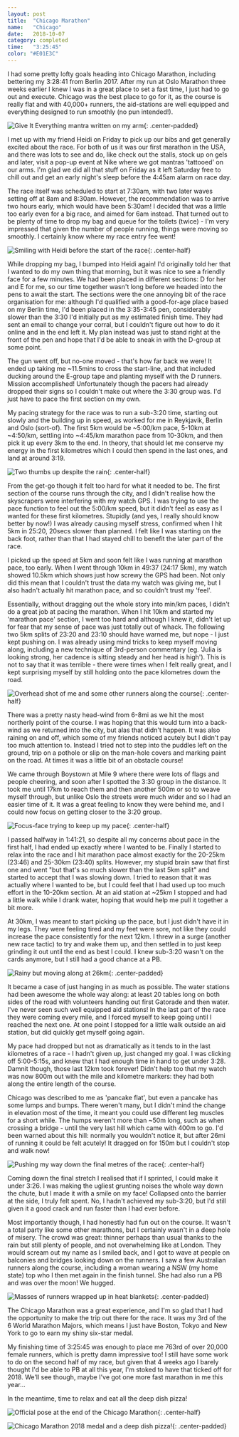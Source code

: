```yaml
---
layout: post
title:  "Chicago Marathon"
name:   "Chicago"
date:   2018-10-07
category: completed
time:   "3:25:45"
color: "#E01E3C"
---
```


I had some pretty lofty goals heading into Chicago Marathon, including bettering my 3:28:41 from Berlin 2017. After my run at Oslo Marathon three weeks earlier I knew I was in a great place to set a fast time, I just had to go out and execute. Chicago was the best place to go for it, as the course is really flat and with 40,000+ runners, the aid-stations are well equipped and everything designed to run smoothly (no pun intended!).

![Give It Everything mantra written on my arm](images/chicago-mantra.jpg){: .center-padded}

I met up with my friend Heidi on Friday to pick up our bibs and get generally excited about the race. For both of us it was our first marathon in the USA, and there was lots to see and do, like check out the stalls, stock up on gels and later, visit a pop-up event at Nike where we got mantras 'tattooed' on our arms. I'm glad we did all that stuff on Friday as it left Saturday free to chill out and get an early night's sleep before the 4:45am alarm on race day.

The race itself was scheduled to start at 7:30am, with two later waves setting off at 8am and 8:30am. However, the recommendation was to arrive two hours early, which would have been 5:30am! I decided that was a little too early even for a big race, and aimed for 6am instead. That turned out to be plenty of time to drop my bag and queue for the toilets (twice) - I'm very impressed that given the number of people running, things were moving so smoothly. I certainly know where my race entry fee went!

![Smiling with Heidi before the start of the race](images/chicago-heidi.jpg){: .center-half}

While dropping my bag, I bumped into Heidi again! I'd originally told her that I wanted to do my own thing that morning, but it was nice to see a friendly face for a few minutes. We had been placed in different sections: D for her and E for me, so our time together wasn't long before we headed into the pens to await the start. The sections were the one annoying bit of the race organisation for me: although I'd qualified with a good-for-age place based on my Berlin time, I'd been placed in the 3:35-3:45 pen, considerably slower than the 3:30 I'd initially put as my estimated finish time. They had sent an email to change your corral, but I couldn't figure out how to do it online and in the end left it. My plan instead was just to stand right at the front of the pen and hope that I'd be able to sneak in with the D-group at some point.

The gun went off, but no-one moved - that's how far back we were! It ended up taking me ~11.5mins to cross the start-line, and that included ducking around the E-group tape and planting myself with the D runners. Mission accomplished! Unfortunately though the pacers had already dropped their signs so I couldn't make out where the 3:30 group was. I'd just have to pace the first section on my own.

My pacing strategy for the race was to run a sub-3:20 time, starting out slowly and the building up in speed, as worked for me in Reykjavik, Berlin and Oslo (sort-of). The first 5km would be ~5:00/km pace, 5-10km at ~4:50/km, settling into ~4:45/km marathon pace from 10-30km, and then pick it up every 3km to the end. In theory, that should let me conserve my energy in the first kilometres which I could then spend in the last ones, and land at around 3:19.

![Two thumbs up despite the rain](images/chicago-thumbs.jpg){: .center-half}

From the get-go though it felt too hard for what it needed to be. The first section of the course runs through the city, and I didn't realise how the skyscrapers were interfering with my watch GPS. I was trying to use the pace function to feel out the 5:00/km speed, but it didn't feel as easy as I wanted for these first kilometres. Stupidly (and yes, I really should know better by now!) I was already causing myself stress, confirmed when I hit 5km in 25:20, 20secs slower than planned. I felt like I was starting on the back foot, rather than that I had stayed chill to benefit the later part of the race.

I picked up the speed at 5km and soon felt like I was running at marathon pace, too early. When I went through 10km in 49:37 (24:17 5km), my watch showed 10.5km which shows just how screwy the GPS had been. Not only did this mean that I couldn't trust the data my watch was giving me, but I also hadn't actually hit marathon pace, and so couldn't trust my 'feel'.

Essentially, without dragging out the whole story into min/km paces, I didn't do a great job at pacing the marathon. When I hit 10km and started my 'marathon pace' section, I went too hard and although I knew it, didn't let up for fear that my sense of pace was just totally out of whack. The following two 5km splits of 23:20 and 23:10 should have warned me, but nope - I just kept pushing on. I was already using mind tricks to keep myself moving along, including a new technique of 3rd-person commentary (eg. 'Julia is looking strong, her cadence is sitting steady and her head is high'). This is not to say that it was terrible - there were times when I felt really great, and I kept surprising myself by still holding onto the pace kilometres down the road.

![Overhead shot of me and some other runners along the course](images/chicago-overhead.jpg){: .center-half}

There was a pretty nasty head-wind from 6-8mi as we hit the most northerly point of the course. I was hoping that this would turn into a back-wind as we returned into the city, but alas that didn't happen. It was also raining on and off, which some of my friends noticed acutely but I didn't pay too much attention to. Instead I tried not to step into the puddles left on the ground, trip on a pothole or slip on the man-hole covers and marking paint on the road. At times it was a little bit of an obstacle course!

We came through Boystown at Mile 9 where there were lots of flags and people cheering, and soon after I spotted the 3:30 group in the distance. It took me until 17km to reach them and then another 500m or so to weave myself through, but unlike Oslo the streets were much wider and so I had an easier time of it. It was a great feeling to know they were behind me, and I could now focus on getting closer to the 3:20 group.

![Focus-face trying to keep up my pace](images/chicago-focus.jpg){: .center-half}

I passed halfway in 1:41:21, so despite all my concerns about pace in the first half, I had ended up exactly where I wanted to be. Finally I started to relax into the race and I hit marathon pace almost exactly for the 20-25km (23:46) and 25-30km (23:40) splits. However, my stupid brain saw that first one and went "but that's so much slower than the last 5km split" and started to accept that I was slowing down. I tried to reason that it was actually where I wanted to be, but I could feel that I had used up too much effort in the 10-20km section. At an aid station at ~25km I stopped and had a little walk while I drank water, hoping that would help me pull it together a bit more.

At 30km, I was meant to start picking up the pace, but I just didn't have it in my legs. They were feeling tired and my feet were sore, not like they could increase the pace consistently for the next 12km. I threw in a surge (another new race tactic) to try and wake them up, and then settled in to just keep grinding it out until the end as best I could. I knew sub-3:20 wasn't on the cards anymore, but I still had a good chance at a PB.

![Rainy but moving along at 26km](images/chicago-rain.jpg){: .center-padded}

It became a case of just hanging in as much as possible. The water stations had been awesome the whole way along: at least 20 tables long on both sides of the road with volunteers handing out first Gatorade and then water. I've never seen such well equipped aid stations! In the last part of the race they were coming every mile, and I forced myself to keep going until I reached the next one. At one point I stopped for a little walk outside an aid station, but did quickly get myself going again.

My pace had dropped but not as dramatically as it tends to in the last kilometres of a race - I hadn't given up, just changed my goal. I was clicking off 5:00-5:15s, and knew that I had enough time in hand to get under 3:28. Damnit though, those last 12km took forever! Didn't help too that my watch was now 800m out with the mile and kilometre markers: they had both along the entire length of the course.

Chicago was described to me as 'pancake flat', but even a pancake has some lumps and bumps. There weren't many, but I didn't mind the change in elevation most of the time, it meant you could use different leg muscles for a short while. The humps weren't more than ~50m long, such as when crossing a bridge - until the very last hill which came with 400m to go. I'd been warned about this hill: normally you wouldn't notice it, but after 26mi of running it could be felt acutely! It dragged on for 150m but I couldn't stop and walk now!

![Pushing my way down the final metres of the race](images/chicago-finish.jpg){: .center-half}

Coming down the final stretch I realised that if I sprinted, I could make it under 3:26. I was making the ugliest grunting noises the whole way down the chute, but I made it with a smile on my face! Collapsed onto the barrier at the side, I truly felt spent. No, I hadn't achieved my sub-3:20, but I'd still given it a good crack and run faster than I had ever before.

Most importantly though, I had honestly had fun out on the course. It wasn't a total party like some other marathons, but I certainly wasn't in a deep hole of misery. The crowd was great: thinner perhaps than usual thanks to the rain but still plenty of people, and not overwhelming like at London. They would scream out my name as I smiled back, and I got to wave at people on balconies and bridges looking down on the runners. I saw a few Australian runners along the course, including a woman wearing a NSW (my home state) top who I then met again in the finish tunnel. She had also run a PB and was over the moon! We hugged.

![Masses of runners wrapped up in heat blankets](images/chicago-heatblankets.jpg){: .center-padded}

The Chicago Marathon was a great experience, and I'm so glad that I had the opportunity to make the trip out there for the race. It was my 3rd of the 6 World Marathon Majors, which means I just have Boston, Tokyo and New York to go to earn my shiny six-star medal.

My finishing time of 3:25:45 was enough to place me 763rd of over 20,000 female runners, which is pretty damn impressive too! I still have some work to do on the second half of my race, but given that 4 weeks ago I barely thought I'd be able to PB at all this year, I'm stoked to have that ticked off for 2018. We'll see though, maybe I've got one more fast marathon in me this year...

In the meantime, time to relax and eat all the deep dish pizza!

![Official pose at the end of the Chicago Marathon](images/chicago-medalpose.jpg){: .center-half}

![Chicago Marathon 2018 medal and a deep dish pizza!](images/chicago-pizza.jpg){: .center-padded}
